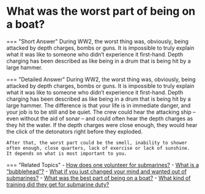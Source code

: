 # What was the worst part of being on a boat?


=== "Short Answer"
    During WW2, the worst thing was, obviously, being attacked by depth charges, bombs or guns. It is impossible to truly explain what it was like to someone who didn’t experience it first-hand. Depth charging has been described as like being in a drum that is being hit by a large hammer.

=== "Detailed Answer"
    During WW2, the worst thing was, obviously, being attacked by depth charges, bombs or guns.  It is impossible to truly explain what it was like to someone who didn’t experience it first-hand.  Depth charging has been described as like being in a drum that is being hit by a large hammer.  The difference is that your life is in immediate danger, and your job is to be still and be quiet.  The crew could hear the attacking ship – even without the aid of sonar – and could often hear the depth charges as they hit the water.  If the depth charges were close enough, they would hear the click of the detonators right before they exploded.

    After that, the worst part could be the smell, inability to shower often enough, close quarters, lack of exercise or lack of sunshine.  It depends on what is most important to you.

=== "Related Topics"
    - [How does one volunteer for submarines?](./how-does-one-volunteer-for-submarines.md)
    - [What is a “bubblehead”?](./what-is-a-bubblehead.md)
    - [What if you just changed your mind and wanted out of submarines?](./what-if-you-just-changed-your-mind-and-wanted-out-of-submarines.md)
    - [What was the best part of being on a boat?](./what-was-the-best-part-of-being-on-a-boat.md)
    - [What kind of training did they get for submarine duty?](./what-kind-of-training-did-they-get-for-submarine-duty.md)
